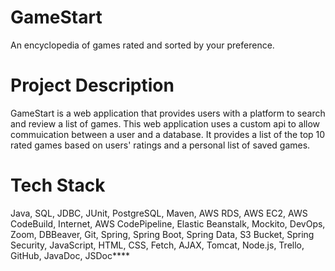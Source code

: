 # GameStart
An encyclopedia of games rated and sorted by your preference. 

# Project Description

GameStart is a web application that provides users with a platform to search and review a list of
games. This web application uses a custom api to allow commuication between a user and a database. It provides
a list of the top 10 rated games based on users' ratings and a personal list of saved games.

# Tech Stack
Java, SQL, JDBC, JUnit, PostgreSQL, Maven, AWS RDS, AWS EC2, AWS CodeBuild, Internet, AWS CodePipeline, Elastic Beanstalk, Mockito, DevOps, Zoom, DBBeaver, Git, Spring, Spring Boot, Spring Data, S3 Bucket, Spring Security, JavaScript, HTML, CSS, Fetch, AJAX, Tomcat, Node.js, Trello, GitHub, JavaDoc, JSDoc****
